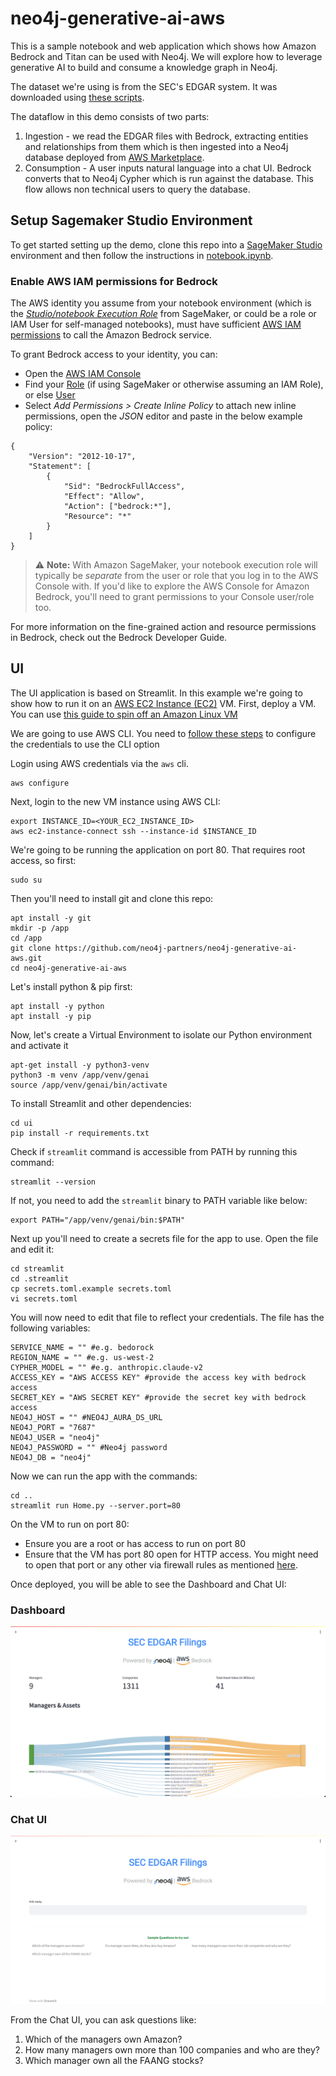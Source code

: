 # neo4j-generative-ai-aws
This is a sample notebook and web application which shows how Amazon Bedrock and Titan can be used with Neo4j. We will explore how to leverage generative AI to build and consume a knowledge graph in Neo4j.

The dataset we're using is from the SEC's EDGAR system.  It was downloaded using [these scripts](https://github.com/neo4j-partners/neo4j-sec-edgar-form13).

The dataflow in this demo consists of two parts:
1. Ingestion - we read the EDGAR files with Bedrock, extracting entities and relationships from them which is then ingested into a Neo4j database deployed from [AWS Marketplace](https://aws.amazon.com/marketplace/pp/prodview-akmzjikgawgn4).
2. Consumption - A user inputs natural language into a chat UI.  Bedrock converts that to Neo4j Cypher which is run against the database.  This flow allows non technical users to query the database.

## Setup Sagemaker Studio Environment
To get started setting up the demo, clone this repo into a [SageMaker Studio](https://aws.amazon.com/sagemaker/studio/) environment and then follow the instructions in [notebook.ipynb](notebook.ipynb).

### Enable AWS IAM permissions for Bedrock

The AWS identity you assume from your notebook environment (which is the [*Studio/notebook Execution Role*](https://docs.aws.amazon.com/sagemaker/latest/dg/sagemaker-roles.html) from SageMaker, or could be a role or IAM User for self-managed notebooks), must have sufficient [AWS IAM permissions](https://docs.aws.amazon.com/IAM/latest/UserGuide/access_policies.html) to call the Amazon Bedrock service.

To grant Bedrock access to your identity, you can:

- Open the [AWS IAM Console](https://us-east-1.console.aws.amazon.com/iam/home?#)
- Find your [Role](https://us-east-1.console.aws.amazon.com/iamv2/home?#/roles) (if using SageMaker or otherwise assuming an IAM Role), or else [User](https://us-east-1.console.aws.amazon.com/iamv2/home?#/users)
- Select *Add Permissions > Create Inline Policy* to attach new inline permissions, open the *JSON* editor and paste in the below example policy:

```
{
    "Version": "2012-10-17",
    "Statement": [
        {
            "Sid": "BedrockFullAccess",
            "Effect": "Allow",
            "Action": ["bedrock:*"],
            "Resource": "*"
        }
    ]
}
```

> ⚠️ **Note:** With Amazon SageMaker, your notebook execution role will typically be *separate* from the user or role that you log in to the AWS Console with. If you'd like to explore the AWS Console for Amazon Bedrock, you'll need to grant permissions to your Console user/role too.

For more information on the fine-grained action and resource permissions in Bedrock, check out the Bedrock Developer Guide.

## UI
The UI application is based on Streamlit. In this example we're going to show how to run it on an [AWS EC2 Instance (EC2)](https://console.aws.amazon.com/ec2/) VM.  First, deploy a VM. You can use [this guide to spin off an Amazon Linux VM](https://docs.aws.amazon.com/AWSEC2/latest/UserGuide/EC2_GetStarted.html)

We are going to use AWS CLI. You need to [follow these steps](https://docs.aws.amazon.com/cli/latest/userguide/cli-authentication-short-term.html) to configure the credentials to use the CLI option 

Login using AWS credentials via the `aws` cli.

    aws configure
        

Next, login to the new VM instance using AWS CLI:

    export INSTANCE_ID=<YOUR_EC2_INSTANCE_ID>
    aws ec2-instance-connect ssh --instance-id $INSTANCE_ID

We're going to be running the application on port 80.  That requires root access, so first:

    sudo su

Then you'll need to install git and clone this repo:

    apt install -y git
    mkdir -p /app
    cd /app
    git clone https://github.com/neo4j-partners/neo4j-generative-ai-aws.git
    cd neo4j-generative-ai-aws

Let's install python & pip first:

    apt install -y python
    apt install -y pip

Now, let's create a Virtual Environment to isolate our Python environment and activate it

    apt-get install -y python3-venv
    python3 -m venv /app/venv/genai
    source /app/venv/genai/bin/activate

To install Streamlit and other dependencies:

    cd ui
    pip install -r requirements.txt

Check if `streamlit` command is accessible from PATH by running this command:

    streamlit --version

If not, you need to add the `streamlit` binary to PATH variable like below:

    export PATH="/app/venv/genai/bin:$PATH"

Next up you'll need to create a secrets file for the app to use.  Open the file and edit it:

    cd streamlit
    cd .streamlit
    cp secrets.toml.example secrets.toml
    vi secrets.toml

You will now need to edit that file to reflect your credentials. The file has the following variables:

    SERVICE_NAME = "" #e.g. bedorock
    REGION_NAME = "" #e.g. us-west-2
    CYPHER_MODEL = "" #e.g. anthropic.claude-v2
    ACCESS_KEY = "AWS ACCESS KEY" #provide the access key with bedrock access
    SECRET_KEY = "AWS SECRET KEY" #provide the secret key with bedrock access
    NEO4J_HOST = "" #NEO4J_AURA_DS_URL
    NEO4J_PORT = "7687"
    NEO4J_USER = "neo4j"
    NEO4J_PASSWORD = "" #Neo4j password
    NEO4J_DB = "neo4j"

Now we can run the app with the commands:

    cd ..
    streamlit run Home.py --server.port=80

On the VM to run on port 80:
- Ensure you are a root or has access to run on port 80
- Ensure that the VM has port 80 open for HTTP access. You might need to open that port or any other via firewall rules as mentioned [here](https://repost.aws/knowledge-center/connect-http-https-ec2). 

Once deployed, you will be able to see the Dashboard and Chat UI:
### Dashboard
![Dashboard](images/dash.png)
### Chat UI
![Chat](images/chat.png)

From the Chat UI, you can ask questions like:
1. Which of the managers own Amazon?
2. How many managers own more than 100 companies and who are they?
3. Which manager own all the FAANG stocks?